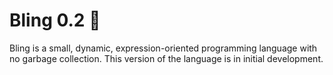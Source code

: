 # Bling 0.2 💍
Bling is a small, dynamic, expression-oriented programming language with no
garbage collection. This version of the language is in initial development.
